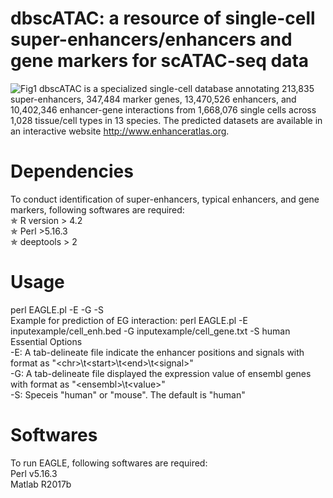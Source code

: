 # dbscATAC: a resource of single-cell super-enhancers/enhancers and gene markers for scATAC-seq data
![Fig1](https://github.com/user-attachments/assets/184c25ed-988c-4671-9fdc-3a6be4d8c92b)
dbscATAC is a specialized single-cell database annotating 213,835 super-enhancers, 347,484 marker genes, 13,470,526 enhancers, and 10,402,346 enhancer-gene interactions from 1,668,076 single cells across 1,028 tissue/cell types in 13 species. The predicted datasets are available in an interactive website http://www.enhanceratlas.org.

# Dependencies
To conduct identification of super-enhancers, typical enhancers, and gene markers, following softwares are required:<br />
✯ R version > 4.2<br />
✯ Perl >5.16.3<br />
✯ deeptools > 2<br />

# Usage
perl EAGLE.pl -E <Enhancer> -G <Expression> -S <Species><br />
Example for prediction of EG interaction: perl EAGLE.pl -E inputexample/cell_enh.bed -G inputexample/cell_gene.txt -S human<br />
Essential Options<br />
-E: A tab-delineate file indicate the enhancer positions and signals with format as "\<chr\>\t\<start\>\t\<end\>\t\<signal\>"<br />
-G: A tab-delineate file displayed the expression value of ensembl genes with format as "\<ensembl\>\t\<value\>"<br />
-S: Speceis "human" or "mouse". The default is "human"<br />
  
# Softwares
To run EAGLE, following softwares are required:<br />
Perl v5.16.3<br />
Matlab R2017b<br />
